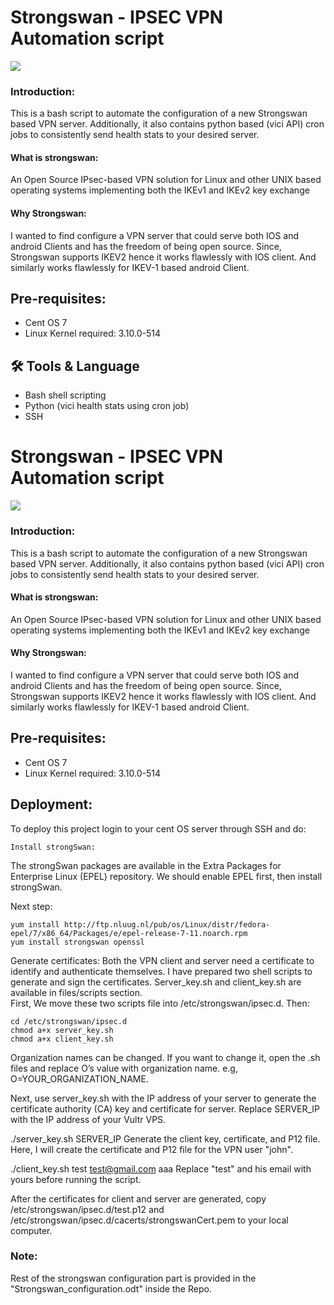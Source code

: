 
# Strongswan - IPSEC VPN Automation script

![](https://strongswan.org/images/strongswan_large.png)

### Introduction: 
This is a bash script to automate the configuration of a new Strongswan based VPN server. Additionally, it also contains python based  (vici API) cron jobs to consistently send health stats to your desired server.





#### What is strongswan: 
An Open Source IPsec-based VPN solution for Linux and other UNIX based operating systems implementing both the IKEv1 and IKEv2 key exchange


#### Why Strongswan:
I wanted to find  configure a VPN server that could serve both IOS and android Clients and has the freedom of being open source. 
Since, Strongswan supports IKEV2 hence it works flawlessly with IOS client. And similarly works flawlessly for IKEV-1 based android Client. 





## Pre-requisites: 

- Cent OS 7
- Linux Kernel required: 3.10.0-514

## 🛠 Tools & Language
- Bash shell scripting 
- Python (vici health stats using cron job)
- SSH


# Strongswan - IPSEC VPN Automation script

![](https://strongswan.org/images/strongswan_large.png)

### Introduction: 
This is a bash script to automate the configuration of a new Strongswan based VPN server. Additionally, it also contains python based  (vici API) cron jobs to consistently send health stats to your desired server.





#### What is strongswan: 
An Open Source IPsec-based VPN solution for Linux and other UNIX based operating systems implementing both the IKEv1 and IKEv2 key exchange


#### Why Strongswan:
I wanted to find  configure a VPN server that could serve both IOS and android Clients and has the freedom of being open source. 
Since, Strongswan supports IKEV2 hence it works flawlessly with IOS client. And similarly works flawlessly for IKEV-1 based android Client. 





## Pre-requisites: 

- Cent OS 7
- Linux Kernel required: 3.10.0-514

## Deployment:

To deploy this project login to your cent OS server through SSH and do:
```
Install strongSwan: 
```
The strongSwan packages are available in the Extra Packages for Enterprise Linux (EPEL) repository. We should enable EPEL first, then install strongSwan.

Next step: 
```
yum install http://ftp.nluug.nl/pub/os/Linux/distr/fedora-epel/7/x86_64/Packages/e/epel-release-7-11.noarch.rpm
yum install strongswan openssl
```

Generate certificates: 
Both the VPN client and server need a certificate to identify and authenticate themselves. I have prepared two shell scripts to generate and sign the certificates. Server_key.sh and client_key.sh are available in files/scripts section.  
First, We move these two scripts file into  /etc/strongswan/ipsec.d. Then: 

```
cd /etc/strongswan/ipsec.d
chmod a+x server_key.sh
chmod a+x client_key.sh
```

Organization names can be changed. If you want to change it, open the .sh files and replace O’s value with organization name. e.g,  O=YOUR_ORGANIZATION_NAME.

Next, use server_key.sh with the IP address of your server to generate the certificate authority (CA) key and certificate for server. Replace SERVER_IP with the IP address of your Vultr VPS.

./server_key.sh SERVER_IP
Generate the client key, certificate, and P12 file. Here, I will create the certificate and P12 file for the VPN user "john".

./client_key.sh test test@gmail.com  aaa
Replace "test" and his email with yours before running the script.

After the certificates for client and server are generated, copy /etc/strongswan/ipsec.d/test.p12 and /etc/strongswan/ipsec.d/cacerts/strongswanCert.pem to your local computer.



### Note: 
Rest of the strongswan configuration part is provided in the "Strongswan_configuration.odt" inside the Repo. 
